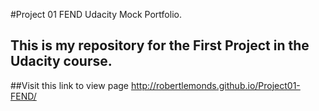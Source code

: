 #Project 01 FEND Udacity Mock Portfolio.

This is my repository for the First Project in the Udacity course.
---
##Visit this link to view page
http://robertlemonds.github.io/Project01-FEND/
